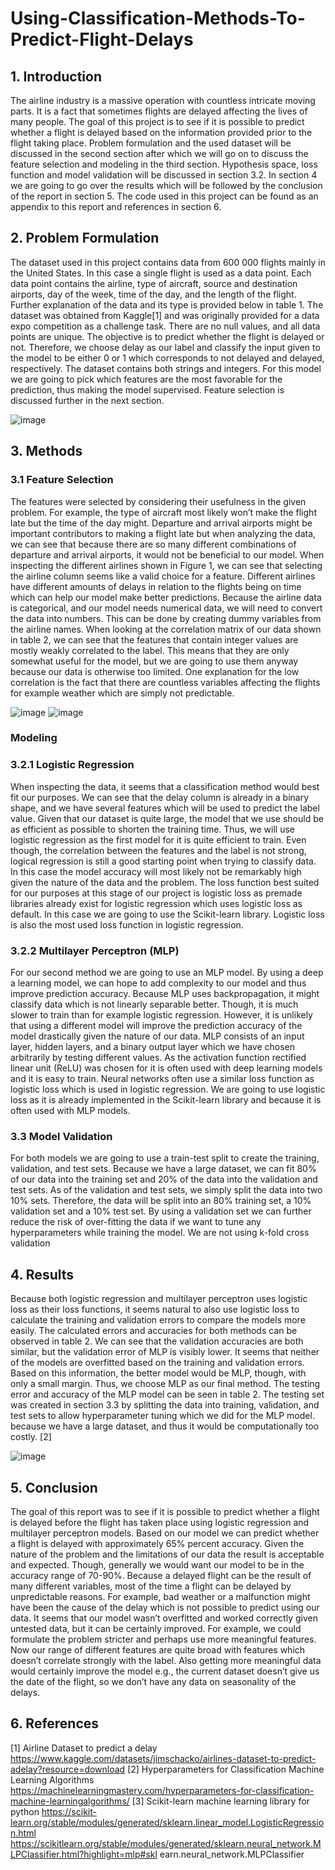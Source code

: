 # Using-Classification-Methods-To-Predict-Flight-Delays

## 1. Introduction

The airline industry is a massive operation with countless intricate moving parts. It is a fact that
sometimes flights are delayed affecting the lives of many people. The goal of this project is to see if
it is possible to predict whether a flight is delayed based on the information provided prior to the
flight taking place.
Problem formulation and the used dataset will be discussed in the second section after which we
will go on to discuss the feature selection and modeling in the third section. Hypothesis space, loss
function and model validation will be discussed in section 3.2. In section 4 we are going to go over
the results which will be followed by the conclusion of the report in section 5. The code used in this
project can be found as an appendix to this report and references in section 6.

## 2. Problem Formulation

The dataset used in this project contains data from 600 000 flights mainly in the United States. In
this case a single flight is used as a data point. Each data point contains the airline, type of aircraft,
source and destination airports, day of the week, time of the day, and the length of the flight.
Further explanation of the data and its type is provided below in table 1. The dataset was obtained
from Kaggle[1] and was originally provided for a data expo competition as a challenge task. There
are no null values, and all data points are unique.
The objective is to predict whether the flight is delayed or not. Therefore, we choose delay as our
label and classify the input given to the model to be either 0 or 1 which corresponds to not delayed
and delayed, respectively. The dataset contains both strings and integers. For this model we are
going to pick which features are the most favorable for the prediction, thus making the model
supervised. Feature selection is discussed further in the next section.

![image](https://github.com/m1k4x00/Using-Classification-Methods-To-Predict-Flight-Delays/assets/142576207/86342804-db97-4038-a0ce-4daebe12470f)

## 3. Methods
### 3.1 Feature Selection

The features were selected by considering their usefulness in the given problem. For example, the
type of aircraft most likely won’t make the flight late but the time of the day might. Departure and
arrival airports might be important contributors to making a flight late but when analyzing the data,
we can see that because there are so many different combinations of departure and arrival airports,
it would not be beneficial to our model.
When inspecting the different airlines shown in Figure 1, we can see that selecting the airline
column seems like a valid choice for a feature. Different airlines have different amounts of delays in
relation to the flights being on time which can help our model make better predictions. Because the
airline data is categorical, and our model needs numerical data, we will need to convert the data into
numbers. This can be done by creating dummy variables from the airline names.
When looking at the correlation matrix of our data shown in table 2, we can see that the features
that contain integer values are mostly weakly correlated to the label. This means that they are only
somewhat useful for the model, but we are going to use them anyway because our data is otherwise
too limited. One explanation for the low correlation is the fact that there are countless variables
affecting the flights for example weather which are simply not predictable.

![image](https://github.com/m1k4x00/Using-Classification-Methods-To-Predict-Flight-Delays/assets/142576207/0f5d21bc-9bf9-4c07-9eaf-80464834c81b)
![image](https://github.com/m1k4x00/Using-Classification-Methods-To-Predict-Flight-Delays/assets/142576207/f7fba844-580b-4823-ac26-23016fb6fe7e)

### Modeling
### 3.2.1 Logistic Regression

When inspecting the data, it seems that a classification method would best fit our purposes. We can
see that the delay column is already in a binary shape, and we have several features which will be
used to predict the label value. Given that our dataset is quite large, the model that we use should be
as efficient as possible to shorten the training time. Thus, we will use logistic regression as the first
model for it is quite efficient to train. Even though, the correlation between the features and the
label is not strong, logical regression is still a good starting point when trying to classify data. In
this case the model accuracy will most likely not be remarkably high given the nature of the data
and the problem.
The loss function best suited for our purposes at this stage of our project is logistic loss as premade
libraries already exist for logistic regression which uses logistic loss as default. In this case we are
going to use the Scikit-learn library. Logistic loss is also the most used loss function in logistic
regression.

### 3.2.2 Multilayer Perceptron (MLP)

For our second method we are going to use an MLP model. By using a deep a learning model, we
can hope to add complexity to our model and thus improve prediction accuracy. Because MLP uses
backpropagation, it might classify data which is not linearly separable better. Though, it is much
slower to train than for example logistic regression. However, it is unlikely that using a different
model will improve the prediction accuracy of the model drastically given the nature of our data.
MLP consists of an input layer, hidden layers, and a binary output layer which we have chosen
arbitrarily by testing different values. As the activation function rectified linear unit (ReLU) was
chosen for it is often used with deep learning models and it is easy to train. Neural networks often
use a similar loss function as logistic loss which is used in logistic regression. We are going to use
logistic loss as it is already implemented in the Scikit-learn library and because it is often used with
MLP models.

### 3.3 Model Validation

For both models we are going to use a train-test split to create the training, validation, and test sets.
Because we have a large dataset, we can fit 80% of our data into the training set and 20% of the
data into the validation and test sets. As of the validation and test sets, we simply split the data into
two 10% sets. Therefore, the data will be split into an 80% training set, a 10% validation set and a
10% test set. By using a validation set we can further reduce the risk of over-fitting the data if we
want to tune any hyperparameters while training the model. We are not using k-fold cross validation

## 4. Results

Because both logistic regression and multilayer perceptron uses logistic loss as their loss functions,
it seems natural to also use logistic loss to calculate the training and validation errors to compare the
models more easily. The calculated errors and accuracies for both methods can be observed in table
2. We can see that the validation accuracies are both similar, but the validation error of MLP is
visibly lower. It seems that neither of the models are overfitted based on the training and validation
errors. Based on this information, the better model would be MLP, though, with only a small
margin. Thus, we choose MLP as our final method. The testing error and accuracy of the MLP
model can be seen in table 2. The testing set was created in section 3.3 by splitting the data into
training, validation, and test sets to allow hyperparameter tuning which we did for the MLP model.
because we have a large dataset, and thus it would be computationally too costly. [2]

![image](https://github.com/m1k4x00/Using-Classification-Methods-To-Predict-Flight-Delays/assets/142576207/d52cf77c-c64c-4fe4-97e9-6fb457532126)

## 5. Conclusion

The goal of this report was to see if it is possible to predict whether a flight is delayed before the
flight has taken place using logistic regression and multilayer perceptron models. Based on our
model we can predict whether a flight is delayed with approximately 65% percent accuracy. Given
the nature of the problem and the limitations of our data the result is acceptable and expected.
Though, generally we would want our model to be in the accuracy range of 70-90%. Because a
delayed flight can be the result of many different variables, most of the time a flight can be delayed
by unpredictable reasons. For example, bad weather or a malfunction might have been the cause of
the delay which is not possible to predict using our data.
It seems that our model wasn’t overfitted and worked correctly given untested data, but it can be
certainly improved. For example, we could formulate the problem stricter and perhaps use more
meaningful features. Now our range of different features are quite broad with features which
doesn’t correlate strongly with the label. Also getting more meaningful data would certainly
improve the model e.g., the current dataset doesn’t give us the date of the flight, so we don’t have
any data on seasonality of the delays.

## 6. References

[1] Airline Dataset to predict a delay
https://www.kaggle.com/datasets/jimschacko/airlines-dataset-to-predict-adelay?resource=download
[2] Hyperparameters for Classification Machine Learning Algorithms
https://machinelearningmastery.com/hyperparameters-for-classification-machine-learningalgorithms/
[3] Scikit-learn machine learning library for python
https://scikit-learn.org/stable/modules/generated/sklearn.linear_model.LogisticRegression.html
https://scikitlearn.org/stable/modules/generated/sklearn.neural_network.MLPClassifier.html?highlight=mlp#skl
earn.neural_network.MLPClassifier
